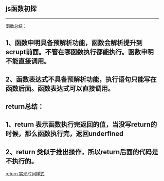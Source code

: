 > 

## js函数初探
---
函数总结：

1、函数申明具备预解析功能，函数会解析提升到scrupt前面。不管在哪函数执行都能执行。函数申明不能直接调用。
---
2、函数表达式不具备预解析功能，执行语句只能写在函数后面。函数表达式可以直接调用。
---
return总结：
---
1、return 表示函数执行完返回的值，当没写return的时候，那么函数执行完，返回underfined
---
2、return 类似于推出操作，所以return后面的代码是不执行的。
---
[return 实现时间样式](https://github.com/liancheng-zcy/liancheng-zcy.github.io/blob/master/img/js-jsj.png)


